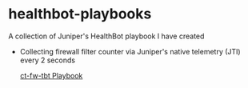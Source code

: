 # healthbot-playbooks
A collection of Juniper's HealthBot playbook I have created



- Collecting firewall filter counter via Juniper's native telemetry (JTI) every 2 seconds

   [ct-fw-tbt Playbook](jti/firewall-filter)
